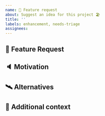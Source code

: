 ```yaml
---
name: 🚀 Feature request
about: Suggest an idea for this project 🏖
title: ''
labels: enhancement, needs-triage
assignees:
---
```


## 🚀 Feature Request

<!-- A clear and concise description of the feature proposal. -->

## 🔈 Motivation

<!-- Please describe the motivation for this proposal, such as the problem it solves, the intended users for the feature and what does success look like and how we can measure that. -->

## 🛰 Alternatives

<!-- A clear and concise description of any alternative solutions or features you've considered. -->

## 📎 Additional context

<!-- Add any other context or screenshots about the feature request here. -->
